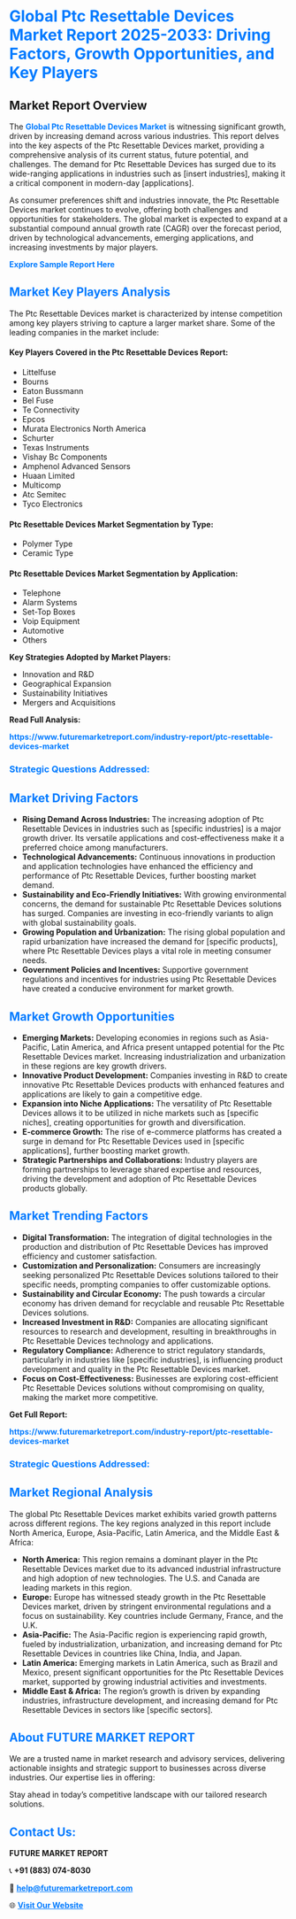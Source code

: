 <h1 style="color: #007BFF;">Global Ptc Resettable Devices Market Report 2025-2033: Driving Factors, Growth Opportunities, and Key Players</h1>

<section id="overview">
<h2>Market Report Overview</h2>
<p>The <a href="https://www.futuremarketreport.com/industry-report/ptc-resettable-devices-market" style="color: #007BFF; text-decoration: none;"><strong>Global Ptc Resettable Devices Market</strong></a> is witnessing significant growth, driven by increasing demand across various industries. This report delves into the key aspects of the Ptc Resettable Devices market, providing a comprehensive analysis of its current status, future potential, and challenges. The demand for Ptc Resettable Devices has surged due to its wide-ranging applications in industries such as [insert industries], making it a critical component in modern-day [applications].</p>
<p>As consumer preferences shift and industries innovate, the Ptc Resettable Devices market continues to evolve, offering both challenges and opportunities for stakeholders. The global market is expected to expand at a substantial compound annual growth rate (CAGR) over the forecast period, driven by technological advancements, emerging applications, and increasing investments by major players.</p>
</section>

<section id="overview">
<p><a href="https://www.futuremarketreport.com/request-sample/reportId=31612" style="color: #007BFF; text-decoration: none;"><strong>Explore Sample Report Here</strong></a></p>
</section>

<section id="key-players">
<h2 style="color: #007BFF;">Market Key Players Analysis</h2>
<p>The Ptc Resettable Devices market is characterized by intense competition among key players striving to capture a larger market share. Some of the leading companies in the market include:</p>
<h4>Key Players Covered in the Ptc Resettable Devices Report:</h4>
<ul><li>Littelfuse</li><li>Bourns</li><li>Eaton Bussmann</li><li>Bel Fuse</li><li>Te Connectivity</li><li>Epcos</li><li>Murata Electronics North America</li><li>Schurter</li><li>Texas Instruments</li><li>Vishay Bc Components</li><li>Amphenol Advanced Sensors</li><li>Huaan Limited</li><li>Multicomp</li><li>Atc Semitec</li><li>Tyco Electronics</li></ul>
<h4>Ptc Resettable Devices Market Segmentation by Type:</h4>
<ul><li>Polymer Type</li><li>Ceramic Type</li></ul>

<h4>Ptc Resettable Devices Market Segmentation by Application:</h4>
<ul><li>Telephone</li><li>Alarm Systems</li><li>Set-Top Boxes</li><li>Voip Equipment</li><li>Automotive</li><li>Others</li></ul>
<p><strong>Key Strategies Adopted by Market Players:</strong></p>
<ul>
<li>Innovation and R&D</li>
<li>Geographical Expansion</li>
<li>Sustainability Initiatives</li>
<li>Mergers and Acquisitions</li>
</ul>
</section>

<section>
<p><strong>Read Full Analysis: </strong></p><a href="https://www.futuremarketreport.com/industry-report/ptc-resettable-devices-market" style="color: #007BFF; text-decoration: none;"><strong>https://www.futuremarketreport.com/industry-report/ptc-resettable-devices-market</strong></a>
<h3 style="color: #007BFF;">Strategic Questions Addressed:</h3>
</section>

<section id="driving-factors">
<h2 style="color: #007BFF;">Market Driving Factors</h2>
<ul>
<li><strong>Rising Demand Across Industries:</strong> The increasing adoption of Ptc Resettable Devices in industries such as [specific industries] is a major growth driver. Its versatile applications and cost-effectiveness make it a preferred choice among manufacturers.</li>
<li><strong>Technological Advancements:</strong> Continuous innovations in production and application technologies have enhanced the efficiency and performance of Ptc Resettable Devices, further boosting market demand.</li>
<li><strong>Sustainability and Eco-Friendly Initiatives:</strong> With growing environmental concerns, the demand for sustainable Ptc Resettable Devices solutions has surged. Companies are investing in eco-friendly variants to align with global sustainability goals.</li>
<li><strong>Growing Population and Urbanization:</strong> The rising global population and rapid urbanization have increased the demand for [specific products], where Ptc Resettable Devices plays a vital role in meeting consumer needs.</li>
<li><strong>Government Policies and Incentives:</strong> Supportive government regulations and incentives for industries using Ptc Resettable Devices have created a conducive environment for market growth.</li>
</ul>
</section>

<section id="growth-opportunities">
<h2 style="color: #007BFF;">Market Growth Opportunities</h2>
<ul>
<li><strong>Emerging Markets:</strong> Developing economies in regions such as Asia-Pacific, Latin America, and Africa present untapped potential for the Ptc Resettable Devices market. Increasing industrialization and urbanization in these regions are key growth drivers.</li>
<li><strong>Innovative Product Development:</strong> Companies investing in R&D to create innovative Ptc Resettable Devices products with enhanced features and applications are likely to gain a competitive edge.</li>
<li><strong>Expansion into Niche Applications:</strong> The versatility of Ptc Resettable Devices allows it to be utilized in niche markets such as [specific niches], creating opportunities for growth and diversification.</li>
<li><strong>E-commerce Growth:</strong> The rise of e-commerce platforms has created a surge in demand for Ptc Resettable Devices used in [specific applications], further boosting market growth.</li>
<li><strong>Strategic Partnerships and Collaborations:</strong> Industry players are forming partnerships to leverage shared expertise and resources, driving the development and adoption of Ptc Resettable Devices products globally.</li>
</ul>
</section>

<section id="trending-factors">
<h2 style="color: #007BFF;">Market Trending Factors</h2>
<ul>
<li><strong>Digital Transformation:</strong> The integration of digital technologies in the production and distribution of Ptc Resettable Devices has improved efficiency and customer satisfaction.</li>
<li><strong>Customization and Personalization:</strong> Consumers are increasingly seeking personalized Ptc Resettable Devices solutions tailored to their specific needs, prompting companies to offer customizable options.</li>
<li><strong>Sustainability and Circular Economy:</strong> The push towards a circular economy has driven demand for recyclable and reusable Ptc Resettable Devices solutions.</li>
<li><strong>Increased Investment in R&D:</strong> Companies are allocating significant resources to research and development, resulting in breakthroughs in Ptc Resettable Devices technology and applications.</li>
<li><strong>Regulatory Compliance:</strong> Adherence to strict regulatory standards, particularly in industries like [specific industries], is influencing product development and quality in the Ptc Resettable Devices market.</li>
<li><strong>Focus on Cost-Effectiveness:</strong> Businesses are exploring cost-efficient Ptc Resettable Devices solutions without compromising on quality, making the market more competitive.</li>
</ul>
</section>

<section>
<p><strong>Get Full Report: </strong></p><a href="https://www.futuremarketreport.com/industry-report/ptc-resettable-devices-market" style="color: #007BFF; text-decoration: none;"><strong>https://www.futuremarketreport.com/industry-report/ptc-resettable-devices-market</strong></a>
<h3 style="color: #007BFF;">Strategic Questions Addressed:</h3>
</section>


<section id="regional-analysis">
<h2 style="color: #007BFF;">Market Regional Analysis</h2>
<p>The global Ptc Resettable Devices market exhibits varied growth patterns across different regions. The key regions analyzed in this report include North America, Europe, Asia-Pacific, Latin America, and the Middle East & Africa:</p>
<ul>
<li><strong>North America:</strong> This region remains a dominant player in the Ptc Resettable Devices market due to its advanced industrial infrastructure and high adoption of new technologies. The U.S. and Canada are leading markets in this region.</li>
<li><strong>Europe:</strong> Europe has witnessed steady growth in the Ptc Resettable Devices market, driven by stringent environmental regulations and a focus on sustainability. Key countries include Germany, France, and the U.K.</li>
<li><strong>Asia-Pacific:</strong> The Asia-Pacific region is experiencing rapid growth, fueled by industrialization, urbanization, and increasing demand for Ptc Resettable Devices in countries like China, India, and Japan.</li>
<li><strong>Latin America:</strong> Emerging markets in Latin America, such as Brazil and Mexico, present significant opportunities for the Ptc Resettable Devices market, supported by growing industrial activities and investments.</li>
<li><strong>Middle East & Africa:</strong> The region’s growth is driven by expanding industries, infrastructure development, and increasing demand for Ptc Resettable Devices in sectors like [specific sectors].</li>
</ul>
</section>

<footer>
<h2 style="color: #007BFF;">About FUTURE MARKET REPORT</h2>
<p>We are a trusted name in market research and advisory services, delivering actionable insights and strategic support to businesses across diverse industries. Our expertise lies in offering:</p>

<p>Stay ahead in today’s competitive landscape with our tailored research solutions.</p>

<h2 style="color: #007BFF;">Contact Us:</h2>
<p><strong>FUTURE MARKET REPORT</strong></p>
<p>📞 <strong>+91 (883) 074-8030</strong></p>
<p>📧 <strong><a href="mailto:help@futuremarketreport.com" style="color: #007BFF;">help@futuremarketreport.com</a></strong></p>
<p>🌐 <strong><a href="https://www.futuremarketreport.com/" style="color: #007BFF;">Visit Our Website</a></strong></p>
</footer>